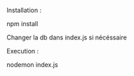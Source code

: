 Installation :

npm install

Changer la db dans index.js si nécéssaire

Execution :

nodemon index.js

